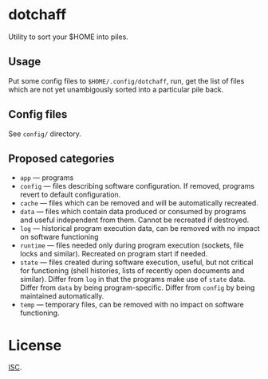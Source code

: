 # dotchaff

Utility to sort your $HOME into piles.

## Usage

Put some config files to `$HOME/.config/dotchaff`, run, get the list of files
which are not yet unambigously sorted into a particular pile back.

## Config files

See `config/` directory.

## Proposed categories

* `app` — programs
* `config` — files describing software configuration. If removed, programs revert to default configuration.
* `cache` — files which can be removed and will be automatically recreated.
* `data` — files which contain data produced or consumed by programs and useful independent from them. Cannot be recreated if destroyed.
* `log` — historical program execution data, can be removed with no impact on software functioning
* `runtime` — files needed only during program execution (sockets, file locks and similar). Recreated on program start if needed.
* `state` — files created during software execution, useful, but not critical for functioning (shell histories, lists of recently open documents and similar). Differ from `log` in that the programs make use of `state` data. Differ from `data` by being program-specific. Differ from `config` by being maintained automatically.
* `temp` — temporary files, can be removed with no impact on software functioning.

# License

[ISC](LICENSE).
